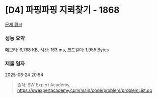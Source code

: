 # [D4] 파핑파핑 지뢰찾기 - 1868 

[문제 링크](https://swexpertacademy.com/main/code/problem/problemDetail.do?contestProbId=AV5LwsHaD1MDFAXc) 

### 성능 요약

메모리: 6,788 KB, 시간: 163 ms, 코드길이: 1,955 Bytes

### 제출 일자

2025-08-24 20:54



> 출처: SW Expert Academy, https://swexpertacademy.com/main/code/problem/problemList.do